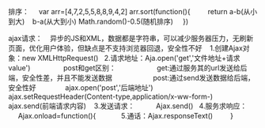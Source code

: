 排序：
     var arr=[4,7,2,5,5,8,8,9,4,2]
     arr.sort(function(){
         return a-b(从小到大)    b-a(从大到小)   Math.random()-0.5(随机排序)
      })



ajax请求：
    异步的JS和XML，数据都是字符串，可以减少服务器压力，无刷新页面，优化用户体验，但缺点是不支持浏览器回退，安全性不好
    1.创建Ajax对象：new XMLHttpRequest()
    2.请求地址：Aja.open('get','文件地址+请求value')
                 post和get区别：
                     get:通过服务其的url发送给后端，安全性差，并且不能发送数据
                     post:通过send发送数据给后端，安全性好
               ajax.open('post','后端地址')
               ajax.setRequestHeader(Content-type,application/x-ww-form-)
               ajax.send(前端请求内容)
    3.发送请求：
           Ajax.send()
    4.服务求响应：
          Ajax.onload=function(){
             5.通话：Ajax.responseText()
          }
                     
